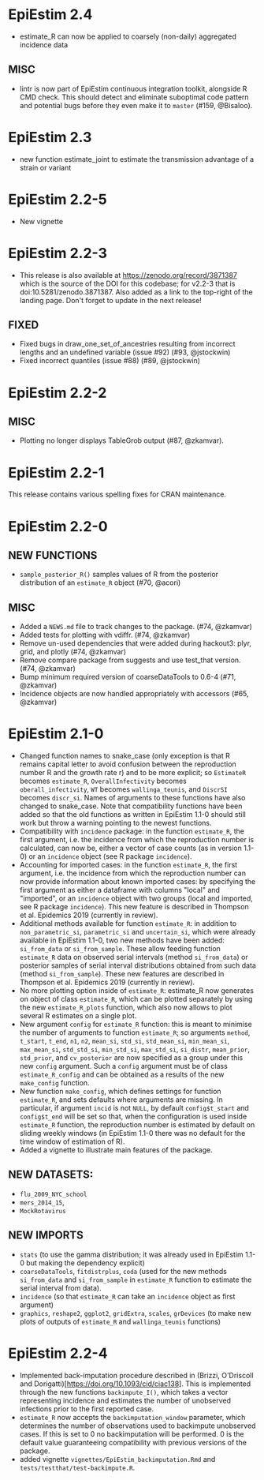 # EpiEstim 2.4

* estimate_R can now be applied to coarsely (non-daily) aggregated incidence data

## MISC

* lintr is now part of EpiEstim continuous integration toolkit, alongside R CMD check. This should detect and eliminate suboptimal code pattern and potential bugs before they even make it to `master` (#159, @Bisaloo).
# EpiEstim 2.3

* new function estimate_joint to estimate the transmission advantage of a strain or variant

# EpiEstim 2.2-5

* New vignette

# EpiEstim 2.2-3
* This release is also available at https://zenodo.org/record/3871387 which is the source of the DOI for this codebase; for v2.2-3 that is doi:10.5281/zenodo.3871387. Also added as a link to the top-right of the landing page. Don't forget to update in the next release!
## FIXED
* Fixed bugs in draw_one_set_of_ancestries resulting from incorrect lengths and an undefined variable (issue #92) (#93, @jstockwin)
* Fixed incorrect quantiles (issue #88) (#89, @jstockwin)

# EpiEstim 2.2-2

## MISC

* Plotting no longer displays TableGrob output (#87, @zkamvar).

# EpiEstim 2.2-1

This release contains various spelling fixes for CRAN maintenance.

# EpiEstim 2.2-0

## NEW FUNCTIONS

* `sample_posterior_R()` samples values of R from the posterior distribution of
  an `estimate_R` object (#70, @acori)

## MISC

* Added a `NEWS.md` file to track changes to the package. (#74, @zkamvar)
* Added tests for plotting with vdiffr. (#74, @zkamvar)
* Remove un-used dependencies that were added during hackout3: plyr, grid, 
  and plotly (#74, @zkamvar)
* Remove compare package from suggests and use test_that version. (#74, @zkamvar)
* Bump minimum required version of coarseDataTools to 0.6-4 (#71, @zkamvar)
* Incidence objects are now handled appropriately with accessors (#65, @zkamvar)

# EpiEstim 2.1-0

* Changed function names to snake_case (only exception is that R remains
  capital letter to avoid confusion between the reproduction number R and the
  growth rate r) and to be more explicit; so `EstimateR` becomes `estimate_R`,
  `OverallInfectivity` becomes `oberall_infectivity`, `WT` becomes
  `wallinga_teunis`, and `DiscrSI` becomes `discr_si`. Names of arguments to
  these functions have also changed to snake_case. Note that compatibility
  functions have been added so that the old functions as written in EpiEstim
  1.1-0 should still work but throw a warning pointing to the newest functions. 
* Compatibility with `incidence` package: in the function `estimate_R`, the
  first argument, i.e. the incidence from which the reproduction number is
  calculated, can now be, either a vector of case counts (as in version 1.1-0) or
  an `incidence` object (see R package `incidence`).
* Accounting for imported cases: in the function `estimate_R`, the first
  argument, i.e. the incidence from which the reproduction number can now
  provide information about known imported cases: by specifying the first
  argument as either a dataframe with columns "local" and "imported", or an
  `incidence` object with two groups (local and imported, see R package
  `incidence`). This new feature is described in Thompson et al. Epidemics 2019
  (currently in review).
* Additional methods available for function `estimate_R`: in addition to
  `non_parametric_si`, `parametric_si` and `uncertain_si`, which were already
  available in EpiEstim 1.1-0, two new methods have been added: `si_from_data` or
  `si_from_sample`. These allow feeding function `estimate_R` data on observed
  serial intervals (method `si_from_data`) or posterior samples of serial
  interval distributions obtained from such data (method `si_from_sample`). These
  new features are described in Thompson et al. Epidemics 2019 (currently in
  review).
* No more plotting option inside of `estimate_R`: estimate_R now generates on
  object of class `estimate_R`, which can be plotted separately by using the
  new `estimate_R_plots` function, which also now allows to plot several R
  estimates on a single plot. 
* New argument `config` for `estimate_R` function: this is meant to minimise
  the number of arguments to function `estimate_R`; so arguments `method`,
  `t_start`, `t_end`, `n1`, `n2`, `mean_si`, `std_si`, `std_mean_si`,
  `min_mean_si`, `max_mean_si`, `std_std_si`, `min_std_si`, `max_std_si`,
  `si_distr`, `mean_prior`, `std_prior`, and `cv_posterior` are now specified as
  a group under this new `config` argument. Such a `config` argument must be of
  class `estimate_R_config` and can be obtained as a results of the new
  `make_config` function. 
* New function `make_config`, which defines settings for function `estimate_R`,
  and sets defaults where arguments are missing. In particular, if argument
  `incid` is not `NULL`, by default `config$t_start` and `config$t_end` will be
  set so that, when the configuration is used inside `estimate_R` function, the
  reproduction number is estimated by default on sliding weekly windows (in
  EpiEstim 1.1-0 there was no default for the time window of estimation of R).
* Added a vignette to illustrate main features of the package.

## NEW DATASETS: 

 - `flu_2009_NYC_school`
 - `mers_2014_15`, 
 - `MockRotavirus`

## NEW IMPORTS

 - `stats` (to use the gamma distribution; it was already used in EpiEstim 1.1-0
   but making the dependency explicit)
 - `coarseDataTools`, `fitdistrplus`, `coda` (used for the new methods
   `si_from_data` and `si_from_sample` in `estimate_R` function to estimate the
   serial interval from data). 
 - `incidence` (so that `estimate_R` can take an `incidence` object as first
   argument)
 - `graphics`, `reshape2`, `ggplot2`, `gridExtra`, `scales`, `grDevices` (to
   make new plots of outputs of `estimate_R` and `wallinga_teunis` functions)

# EpiEstim 2.2-4

* Implemented back-imputation procedure described in (Brizzi, O'Driscoll and 
  Dorigatti)[https://doi.org/10.1093/cid/ciac138]. This is implemented through 
  the new functions `backimpute_I()`, which takes a vector representing incidence 
  and estimates the number of unobserved infections prior to the first reported 
  case.
* `estimate_R` now accepts the `backimputation_window` parameter, which determines
  the number of observations used to backimpute unobserved cases. If this is set
  to 0 no backimputation will be performed. 0 is the default value guaranteeing
  compatibility with previous versions of the package. 
* added vignette `vignettes/EpiEstim_backimputation.Rmd` and `tests/testthat/test-backimpute.R`.

